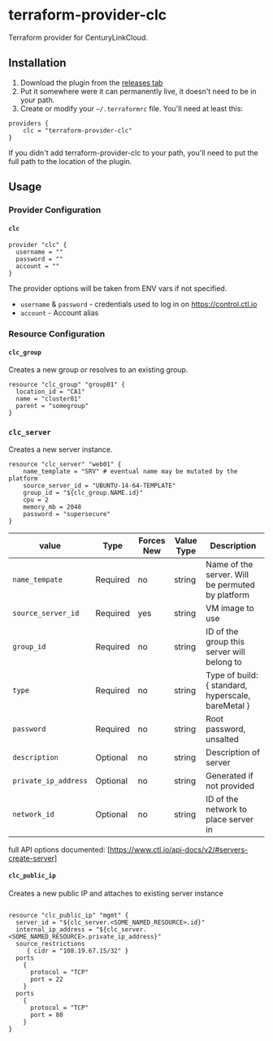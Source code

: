 # terraform-provider-clc

Terraform provider for CenturyLinkCloud.


## Installation

1. Download the plugin from the [releases tab][3]
2. Put it somewhere were it can permanently live, it doesn't need to be in your path.
3. Create or modify your `~/.terraformrc` file. You'll need at least this:

```
providers {
    clc = "terraform-provider-clc"
}
```

If you didn't add terraform-provider-clc to your path, you'll need to put the full path to the location of the plugin.

[3]:https://github.com/CenturyLinkCloud/terraform-provider-clc/releases

## Usage

### Provider Configuration

#### `clc`

```
provider "clc" {
  username = ""
  password = ""
  account = ""
}
```

The provider options will be taken from ENV vars if not specified.

* `username` & `password` - credentials used to log in on https://control.ctl.io
* `account` - Account alias

### Resource Configuration

#### `clc_group`

Creates a new group or resolves to an existing group.

```
resource "clc_group" "group01" {
  location_id = "CA1"
  name = "cluster01"
  parent = "somegroup"
}
```

### `clc_server`

Creates a new server instance.

```
resource "clc_server" "web01" {
    name_template = "SRV" # eventual name may be mutated by the platform
    source_server_id = "UBUNTU-14-64-TEMPLATE"
    group_id = "${clc_group.NAME.id}"
    cpu = 2
    memory_mb = 2048
    password = "supersecure"
}
```



value                             | Type     | Forces New | Value Type | Description
--------------------------------- | -------- | ---------- | ---------- | -----------
`name_tempate`                    | Required | no         | string     | Name of the server. Will be permuted by platform
`source_server_id`                | Required | yes        | string     | VM image to use
`group_id`                        | Required | no         | string     | ID of the group this server will belong to
`type`                            | Required | no         | string     | Type of build: { standard, hyperscale, bareMetal }
`password`                        | Required | no         | string     | Root password, unsalted
`description`                     | Optional | no         | string     | Description of server
`private_ip_address`              | Optional | no         | string     | Generated if not provided
`network_id`                      | Optional | no         | string     | ID of the network to place server in


full API options documented: [https://www.ctl.io/api-docs/v2/#servers-create-server]


#### `clc_public_ip`

Creates a new public IP and attaches to existing server instance

```

resource "clc_public_ip" "mgmt" {
  server_id = "${clc_server.<SOME_NAMED_RESOURCE>.id}"
  internal_ip_address = "${clc_server.<SOME_NAMED_RESOURCE>.private_ip_address}"
  source_restrictions
     { cidr = "108.19.67.15/32" }
  ports
    {
      protocol = "TCP"
      port = 22
    }
  ports
    {
      protocol = "TCP"
      port = 80
    }
}
```
